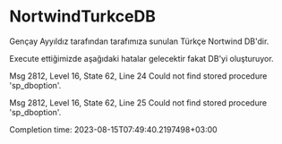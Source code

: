 # NortwindTurkceDB
Gençay Ayyıldız tarafından tarafımıza sunulan Türkçe Nortwind DB'dir. 

Execute ettiğimizde aşağıdaki hatalar gelecektir fakat DB'yi oluşturuyor. 


Msg 2812, Level 16, State 62, Line 24
Could not find stored procedure 'sp_dboption'.

Msg 2812, Level 16, State 62, Line 25
Could not find stored procedure 'sp_dboption'.

Completion time: 2023-08-15T07:49:40.2197498+03:00
